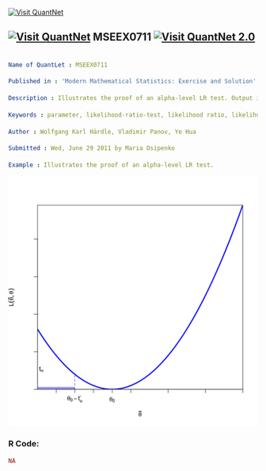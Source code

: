 
[<img src="https://github.com/QuantLet/Styleguide-and-FAQ/blob/master/pictures/banner.png" width="880" alt="Visit QuantNet">](http://quantlet.de/index.php?p=info)

## [<img src="https://github.com/QuantLet/Styleguide-and-Validation-procedure/blob/master/pictures/qloqo.png" alt="Visit QuantNet">](http://quantlet.de/) **MSEEX0711** [<img src="https://github.com/QuantLet/Styleguide-and-Validation-procedure/blob/master/pictures/QN2.png" width="60" alt="Visit QuantNet 2.0">](http://quantlet.de/d3/ia)

```yaml

Name of QuantLet : MSEEX0711

Published in : 'Modern Mathematical Statistics: Exercise and Solution'

Description : Illustrates the proof of an alpha-level LR test. Output is a plot.

Keywords : parameter, likelihood-ratio-test, likelihood ratio, likelihood, testing, test, plot

Author : Wolfgang Karl Härdle, Vladimir Panov, Ye Hua

Submitted : Wed, June 29 2011 by Maria Osipenko

Example : Illustrates the proof of an alpha-level LR test.

```

![Picture1](MSEEX0811.png)


### R Code:
```r
NA
```
